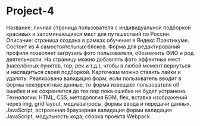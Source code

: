 # Project-4
Название: личная страница пользователя с индивидуальной подборкой красивых и запоминающихся мест для путешествий по России.
Описание: страница создана в рамках обучения в Яндекс Практикуме. Состоит из 4 самостоятельных блоков. Форма для редактирования профиля позволяет загрузить фото пользователя, обозначить ФИО и род деятельности. На страницу можно добавлять фото эффектных мест (населённых пунктов, гор, рек и т.д.), чтобы в любой момент вернуться и насладиться своей подборкой. Карточкам можно ставить лайки и удалять. Реализована валидация форм, если пользователь вводит в формы некорректные данные, то форма извещает пользователя об ошибке и не сохраняется до тех пор пока ошибка не будет устранена.
Технологии: HTML, CSS, методология БЭМ, flex, вставка изображений через img, grid layout, медиазапросы, формы ввода и передачи данных, JavaScript, встроенная браузерная валидация форми валидация JavaScript, модульность кода, сборка проекта Webpack.
